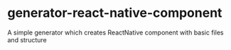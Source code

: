 # generator-react-native-component
A simple generator which creates ReactNative component with basic files and structure
